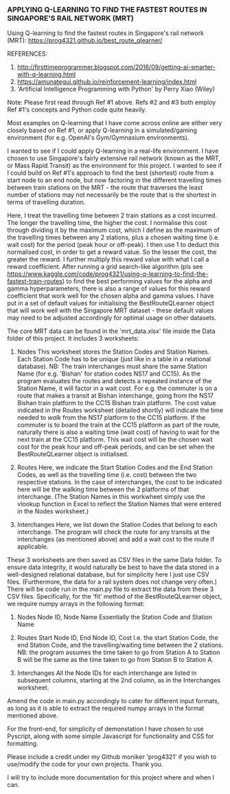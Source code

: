 ### APPLYING Q-LEARNING TO FIND THE FASTEST ROUTES IN SINGAPORE'S RAIL NETWORK (MRT)

Using Q-learning to find the fastest routes in Singapore's rail network (MRT):
https://prog4321.github.io/best_route_qlearner/

REFERENCES:
1. http://firsttimeprogrammer.blogspot.com/2016/09/getting-ai-smarter-with-q-learning.html
2. https://amunategui.github.io/reinforcement-learning/index.html
3. 'Artificial Intelligence Programming with Python' by Perry Xiao (Wiley)

Note: Please first read through Ref #1 above. Refs #2 and #3 both employ Ref #1's
concepts and Python code quite heavily.

Most examples on Q-learning that I have come across online are either very closely based
on Ref #1, or apply Q-learning in a simulated/gaming environment (for e.g. OpenAI's
Gym/Gymnasium environments).

I wanted to see if I could apply Q-learning in a real-life environment. I have chosen
to use Singapore's fairly extensive rail network (known as the MRT, or Mass Rapid Transit)
as the environment for this project. I wanted to see if I could build on Ref #1's approach
to find the best (shortest) route from a start node to an end node, but now factoring in
the different travelling times between train stations on the MRT - the route that
traverses the least number of stations may not necessarily be the route that is the
shortest in terms of travelling duration.

Here, I treat the travelling time between 2 train stations as a cost incurred. The longer
the travelling time, the higher the cost. I normalise this cost through dividing it by the
maximum cost, which I define as the maximum of the travelling times between any 2 stations,
plus a chosen waiting time (i.e. wait cost) for the period (peak hour or off-peak). I then
use 1 to deduct this normalised cost, in order to get a reward value. So the lesser the cost,
the greater the reward. I further multiply this reward value with what I call a
reward coefficient. After running a grid search-like algorithm
(pls see https://www.kaggle.com/code/prog4321/using-q-learning-to-find-the-fastest-train-routes)
to find the best performing values for the alpha and gamma hyperparameters, there is also a
range of values for this reward coefficient that work well for the chosen alpha and gamma values.
I have put in a set of default values for initialising the BestRouteQLearner object that will
work well with the Singapore MRT dataset - these default values may need to be adjusted
accordingly for optimal usage on other datasets.

The core MRT data can be found in the 'mrt_data.xlsx' file inside the Data folder of this
project. It includes 3 worksheets:

1. Nodes
This worksheet stores the Station Codes and Station Names. Each Station Code has to be unique
(just like in a table in a relational database). NB: The train interchanges must share the same
Station Name (for e.g. 'Bishan' for station codes NS17 and CC15). As the program evaluates the
routes and detects a repeated instance of the Station Name, it will factor in a wait cost.
For e.g. the commuter is on a route that makes a transit at Bishan interchange, going from the
NS17 Bishan train platform to the CC15 Bishan train platform. The cost value indicated in the
Routes worksheet (detailed shortly) will indicate the time needed to *walk* from the NS17
platform to the CC15 platform. If the commuter is to board the train at the CC15 platform as
part of the route, naturally there is also a waiting time (wait cost) of having to wait for the
next train at the CC15 platform. This wait cost will be the chosen wait cost for the peak hour
and off-peak periods, and can be set when the BestRouteQLearner object is initialised.

2. Routes
Here, we indicate the Start Station Codes and the End Station Codes, as well as the travelling
time (i.e. cost) between the two respective stations. In the case of interchanges, the cost
to be indicated here will be the walking time between the 2 platforms of that interchange.
(The Station Names in this workwheet simply use the vlookup function in Excel to reflect the
Station Names that were entered in the Nodes worksheet.)

3. Interchanges
Here, we list down the Station Codes that belong to each interchange. The program will
check the route for any transits at the interchanges (as mentioned above) and add a
wait cost to the route if applicable.

These 3 worksheets are then saved as CSV files in the same Data folder. To ensure
data integrity, it would naturally be best to have the data stored in a well-designed
relational database, but for simplicity here I just use CSV files. (Furthermore, the
data for a rail system does not change very often.) There will be code run in the 
main.py file to extract the data from these 3 CSV files. Specifically, for the 'fit'
method of the BestRouteQLearner object, we require numpy arrays in the following 
format:

1. Nodes
Node ID, Node Name
Essentially the Station Code and Station Name

2. Routes
Start Node ID, End Node ID, Cost
I.e. the start Station Code, the end Station Code, and the travelling/waiting time
between the 2 stations. NB: the program assumes the time taken to go from
Station A to Station B will be the same as the time taken to go from Station B to
Station A.

3. Interchanges
All the Node IDs for each interchange are listed in subsequent columns,
starting at the 2nd column, as in the Interchanges worksheet.

Amend the code in main.py accordingly to cater for different input formats, as
long as it is able to extract the required numpy arrays in the format mentioned above.

For the front-end, for simplicity of demonstation I have chosen to use Pyscript,
along with some simple Javascript for functionality and CSS for formatting.

Please include a credit under my Github moniker 'prog4321' if you wish to use/modify
the code for your own projects. Thank you.

I will try to include more documentation for this project where and when I can.
